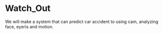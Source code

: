 # Watch_Out
We will make a system that can predict car accident to using cam, analyzing face, eyeris and motion. 
